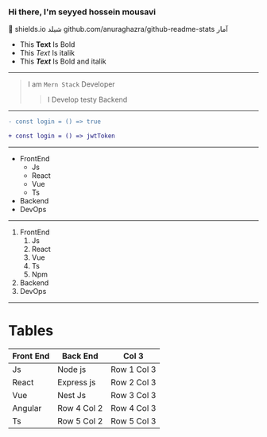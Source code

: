 ### Hi there, I'm seyyed hossein mousavi
 👋
shields.io   شیلد
github.com/anuraghazra/github-readme-stats  آمار


- This **Text** Is Bold
- This _Text_ Is italik
- This ***Text*** Is Bold and italik

-------

> I am `Mern Stack` Developer
>> I Develop testy Backend

----------------

```diff
- const login = () => true

+ const login = () => jwtToken
```

---

<ul>
  <li>FrontEnd
    <ul>
      <li>Js</li>
      <li>React</li>
      <li>Vue</li>
      <li>Ts</li>
    </ul>
  </li>
   <li>Backend</li>
   <li>DevOps</li>
</ul>

-----

1. FrontEnd
   1. Js
   2. React
   3. Vue
   4. Ts
   5. Npm
2. Backend
3. DevOps

------

# Tables
| Front End | Back End | Col 3|
| -- | -- | -- |
| Js | Node js | Row 1 Col 3 |
| React | Express js | Row 2 Col 3 |
| Vue | Nest Js | Row 3 Col 3 |
| Angular | Row 4 Col 2 | Row 4 Col 3 |
| Ts | Row 5 Col 2 | Row 5 Col 3 |
